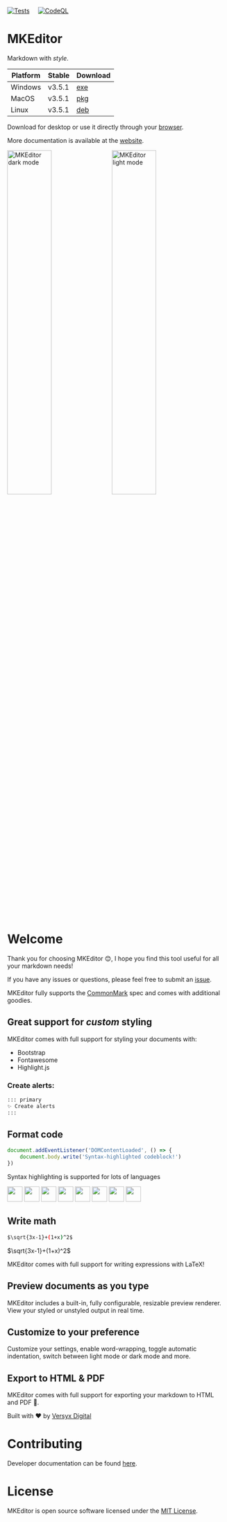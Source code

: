 [![Tests](https://github.com/versyxdigital/mkeditor/actions/workflows/tests.yml/badge.svg)](https://github.com/versyxdigital/mkeditor/actions/workflows/tests.yml) &nbsp;&nbsp;&nbsp;&nbsp;[![CodeQL](https://github.com/versyxdigital/mkeditor/actions/workflows/github-code-scanning/codeql/badge.svg)](https://github.com/versyxdigital/mkeditor/actions/workflows/github-code-scanning/codeql)

# MKEditor

Markdown with _style_.

| Platform    | Stable  | Download  |
| --------    | ------- | -------   |
| Windows     | v3.5.1  | [exe](https://github.com/versyxdigital/mkeditor/releases/download/v3.5.1/mkeditor-setup-3.5.1.exe) |
| MacOS       | v3.5.1  | [pkg](https://github.com/versyxdigital/mkeditor/releases/download/v3.5.1/mkeditor-setup-3.5.1.pkg) |
| Linux       | v3.5.1  | [deb](https://github.com/versyxdigital/mkeditor/releases/download/v3.5.1/mkeditor-setup-3.5.1.deb)  |

Download for desktop or use it directly through your [browser](https://versyxdigital.github.io/mkeditor/web/).

More documentation is available at the [website](https://versyxdigital.github.io/mkeditor).

<p>
    <img src="https://versyxdigital.github.io/mkeditor/assets/img/demo-dark.png" alt="MKEditor dark mode" width="45%" style="display:inline-block; margin-right:10px;" />
    <img src="https://versyxdigital.github.io/mkeditor/assets/img/demo.png" alt="MKEditor light mode" width="45%" style="display:inline-block;" />
</p>

# Welcome

Thank you for choosing MKEditor 😊, I hope you find this tool useful for all your markdown needs!

If you have any issues or questions, please feel free to submit an [issue](https://github.com/versyxdigital/mkeditor/issues).

MKEditor fully supports the [CommonMark](https://commonmark.org/) spec and comes with additional goodies.

## Great support for _custom_ styling

MKEditor comes with full support for styling your documents with:

- Bootstrap
- Fontawesome
- Highlight.js

### Create alerts:

```sh
::: primary
✨ Create alerts
:::
```

## Format code

```javascript
document.addEventListener('DOMContentLoaded', () => {
    document.body.write('Syntax-highlighted codeblock!')
})
```

Syntax highlighting is supported for lots of languages

<p>
<img style="width: 35px;" src="https://code.visualstudio.com/assets/home/language-cpp.png">
<img style="width: 35px;" src="https://code.visualstudio.com/assets/home/language-cs.png">
<img style="width: 35px;" src="https://code.visualstudio.com/assets/home/language-php.png">
<img style="width: 35px;" src="https://code.visualstudio.com/assets/home/language-js.png">
<img style="width: 35px;" src="https://code.visualstudio.com/assets/home/language-ts.png">
<img style="width: 35px;" src="https://code.visualstudio.com/assets/home/language-python.png">
<img style="width: 35px;" src="https://code.visualstudio.com/assets/home/language-powershell.png">
<img style="width: 35px;" src="https://code.visualstudio.com/assets/home/language-json.png">
</p>

## Write math

```sh
$\sqrt{3x-1}+(1+x)^2$
```

$\sqrt{3x-1}+(1+x)^2$

MKEditor comes with full support for writing expressions with LaTeX!

## Preview documents as you type

MKEditor includes a built-in, fully configurable, resizable preview renderer. View your styled or unstyled output in real time.

## Customize to your preference
Customize your settings, enable word-wrapping, toggle automatic indentation, switch between light mode or dark mode and more.

## Export to HTML & PDF

MKEditor comes with full support for exporting your markdown to HTML and PDF 🚀.

Built with ❤️ by [Versyx Digital](https://github.com/versyxdigital)

# Contributing

Developer documentation can be found [here](./CONTRIBUTING.md).

# License

MKEditor is open source software licensed under the [MIT License](./LICENSE).
